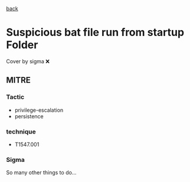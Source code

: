 [back](../index.md)
# Suspicious bat file run from startup Folder
Cover by sigma :x: 

## MITRE
### Tactic
  - privilege-escalation
  - persistence

### technique
  - T1547.001

### Sigma

 So many other things to do...